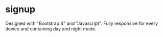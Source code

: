 # signup
Designed with "Bootstrap 4" and "Javascript". Fully responsive for every device and containing day and night mode.
